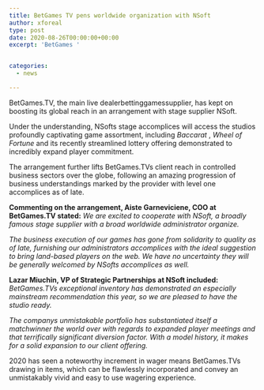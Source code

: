 ```yaml
---
title: BetGames TV pens worldwide organization with NSoft
author: xforeal 
type: post
date: 2020-08-26T00:00:00+00:00
excerpt: 'BetGames '


categories:
  - news

---
```

BetGames.TV, the main live dealerbettinggamessupplier, has kept on boosting its global reach in an arrangement with stage supplier NSoft. 

Under the understanding, NSofts stage accomplices will access the studios profoundly captivating game assortment, including _Baccarat_ ,  _Wheel of Fortune_ and its recently streamlined lottery offering demonstrated to incredibly expand player commitment. 

The arrangement further lifts BetGames.TVs client reach in controlled business sectors over the globe, following an amazing progression of business understandings marked by the provider with level one accomplices as of late. 

**Commenting on the arrangement, Aiste Garneviciene, COO at BetGames.TV stated:** _We are excited to cooperate with NSoft, a broadly famous stage supplier with a broad worldwide administrator organize._ 

_The business execution of our games has gone from solidarity to quality as of late, furnishing our administrators accomplices with the ideal suggestion to bring land-based players on the web. We have no uncertainty they will be generally welcomed by NSofts accomplices as well._ 

**Lazar Miuchin, VP of Strategic Partnerships at NSoft included:** _BetGames.TVs exceptional inventory has demonstrated an especially mainstream recommendation this year, so we are pleased to have the studio ready._ 

_The companys unmistakable portfolio has substantiated itself a matchwinner the world over with regards to expanded player meetings and that terrifically significant diversion factor. With a model history, it makes for a solid expansion to our client offering._ 

2020 has seen a noteworthy increment in wager means BetGames.TVs drawing in items, which can be flawlessly incorporated and convey an unmistakably vivid and easy to use wagering experience.